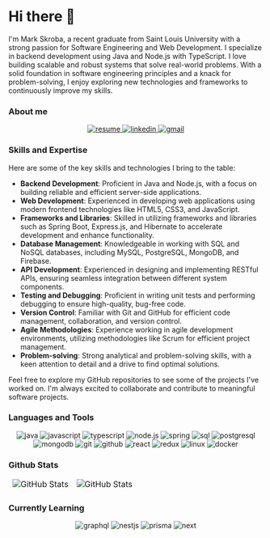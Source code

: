 

<!--
### Hi there 👋
**markskroba/markskroba** is a ✨ _special_ ✨ repository because its `README.md` (this file) appears on your GitHub profile.

Here are some ideas to get you started:

- 🔭 I’m currently working on ...
- 🌱 I’m currently learning ...
- 👯 I’m looking to collaborate on ...
- 🤔 I’m looking for help with ...
- 💬 Ask me about ...
- 📫 How to reach me: ...
- 😄 Pronouns: ...
- ⚡ Fun fact: ...
-->

# Hi there 👋

I'm Mark Skroba, a recent graduate from Saint Louis University with a strong passion for Software Engineering and Web Development. I specialize in backend development using Java and Node.js with TypeScript. I love building scalable and robust systems that solve real-world problems. With a solid foundation in software engineering principles and a knack for problem-solving, I enjoy exploring new technologies and frameworks to continuously improve my skills.

### About me
<div align="center">
<a href="https://markskroba.github.io/resume/">
<img src="https://img.shields.io/badge/check%20out%20my%20resume-042549?style=for-the-badge&logo=moleculer&logoColor=white" alt="resume" />
</a>
<a href="https://www.linkedin.com/in/markskroba/">
<img src="https://img.shields.io/badge/visit%20my%20Linkedin-0A66C2?style=for-the-badge&logo=linkedin&logoColor=white" alt="linkedin" />
</a>
<a href="mailto:markskroba@gmail.com">
<img src="https://img.shields.io/badge/email%20me-EA4335?style=for-the-badge&logo=gmail&logoColor=white" alt="gmail" />
</a>
</div>

### Skills and Expertise
Here are some of the key skills and technologies I bring to the table:

- **Backend Development**: Proficient in Java and Node.js, with a focus on building reliable and efficient server-side applications.
- **Web Development**: Experienced in developing web applications using modern frontend technologies like HTML5, CSS3, and JavaScript.
- **Frameworks and Libraries**: Skilled in utilizing frameworks and libraries such as Spring Boot, Express.js, and Hibernate to accelerate development and enhance functionality.
- **Database Management**: Knowledgeable in working with SQL and NoSQL databases, including MySQL, PostgreSQL, MongoDB, and Firebase.
- **API Development**: Experienced in designing and implementing RESTful APIs, ensuring seamless integration between different system components.
- **Testing and Debugging**: Proficient in writing unit tests and performing debugging to ensure high-quality, bug-free code.
- **Version Control**: Familiar with Git and GitHub for efficient code management, collaboration, and version control.
- **Agile Methodologies**: Experience working in agile development environments, utilizing methodologies like Scrum for efficient project management.
- **Problem-solving**: Strong analytical and problem-solving skills, with a keen attention to detail and a drive to find optimal solutions.

Feel free to explore my GitHub repositories to see some of the projects I've worked on. I'm always excited to collaborate and contribute to meaningful software projects.

### Languages and Tools

<div align="center">
<img src="https://img.shields.io/badge/Java-ED8B00?style=for-the-badge&logo=openjdk&logoColor=white" alt="java" />
<img src="https://img.shields.io/badge/JavaScript-F7DF1E?style=for-the-badge&logo=javascript&logoColor=black" alt="javascript" />
<img src="https://img.shields.io/badge/TypeScript-3178C6?style=for-the-badge&logo=typescript&logoColor=white" alt="typescript" />
<img src="https://img.shields.io/badge/Node.js-43853D?style=for-the-badge&logo=node.js&logoColor=white" alt="node.js" />
<img src="https://img.shields.io/badge/Spring-6DB33F?style=for-the-badge&logo=spring&logoColor=white" alt="spring" />
<img src="https://img.shields.io/badge/SQL-407AFC?style=for-the-badge&logo=icloud&logoColor=white" alt="sql" />
<img src="https://img.shields.io/badge/postgresql-336791?style=for-the-badge&logo=postgresql&logoColor=white" alt="postgresql" />
<img src="https://img.shields.io/badge/MongoDB-4EA94B?style=for-the-badge&logo=mongodb&logoColor=white" alt="mongodb" />
<img src="https://img.shields.io/badge/Git-F05032?style=for-the-badge&logo=git&logoColor=white" alt="git" />
<img src="https://img.shields.io/badge/GitHub-100000?style=for-the-badge&logo=github&logoColor=white" alt="github" />
<img src="https://img.shields.io/badge/React-61DAFB?style=for-the-badge&logo=react&logoColor=black" alt="react" />
<img src="https://img.shields.io/badge/Redux-764ABC?style=for-the-badge&logo=redux&logoColor=white" alt="redux" />
<img src="https://img.shields.io/badge/Linux-FCC624?style=for-the-badge&logo=linux&logoColor=black" alt="linux" />
<img src="https://img.shields.io/badge/docker-%230db7ed.svg?style=for-the-badge&logo=docker&logoColor=white" alt="docker" />
</div>

### Github Stats
<div>
<table align="center" border="0" cellpadding="0" cellspacing="0">
  <thead>
    <tr>
      <td>
        <img
          src="https://github-readme-stats-lilac-five-60.vercel.app/api?username=markskroba&show_icons=true&locale=en&theme=gruvbox"
          alt="GitHub Stats"
        />
      </td>
      <td>
        <img
          src="https://streak-stats.demolab.com/?user=markskroba&theme=gruvbox"
          alt="GitHub Stats"
        />
      </td>
    </tr>
  </thead>
</table>
</div>

### Currently Learning

<div align="center">
<img src="https://img.shields.io/badge/GraphQL-764ABC?style=for-the-badge&logo=graphql&logoColor=white" alt="graphql" />
<img src="https://img.shields.io/badge/NestJS-D14836?style=for-the-badge&logo=nestjs&logoColor=white" alt="nestjs" />
<img src="https://img.shields.io/badge/Prisma-000000?style=for-the-badge&logo=prisma&logoColor=white" alt="prisma"/>
<img src="https://img.shields.io/badge/ChakraUI-298D46?style=for-the-badge&logo=chakraui&logoColor=white" alt="next"/>
</div>
